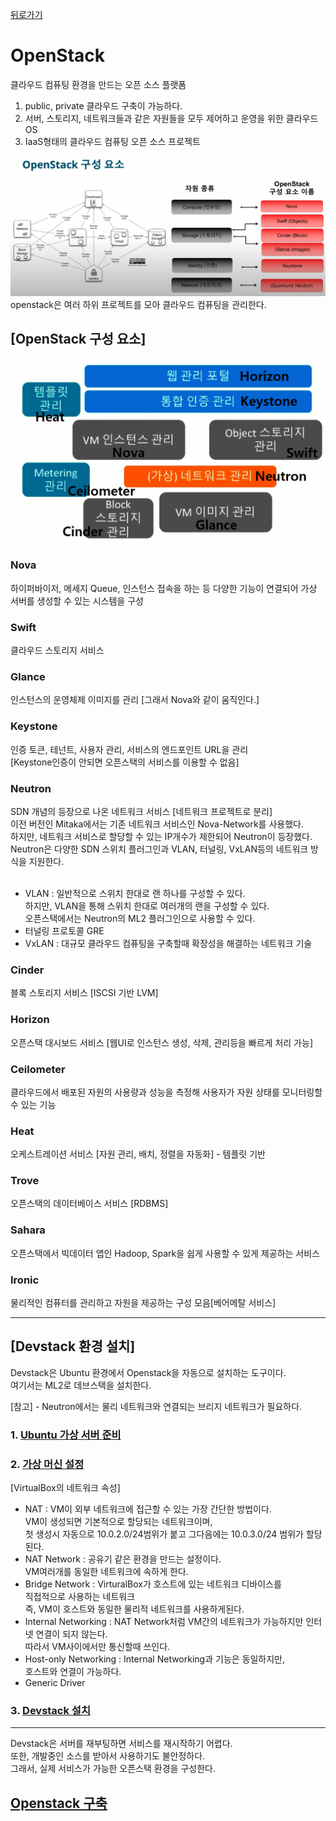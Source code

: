 [뒤로가기](../../README.md)<br>

# OpenStack

클라우드 컴퓨팅 환경을 만드는 오픈 소스 플랫폼<br>

1. public, private 클라우드 구축이 가능하다.
2. 서버, 스토리지, 네트워크들과 같은 자원들을 모두 제어하고 운영을 위한 클라우드 OS
3. IaaS형태의 클라우드 컴퓨팅 오픈 소스 프로젝트

![img](../Img/openstack1.png)<br>
openstack은 여러 하위 프로젝트를 모아 클라우드
컴퓨팅을 관리한다.<br>

## [OpenStack 구성 요소]

![img](../Img/openstack2.png)<br>

### Nova

하이퍼바이저, 메세지 Queue, 인스턴스 접속을 하는 등
다양한 기능이 연결되어 가상 서버를 생성할 수 있는 시스템을 구성<br>

### Swift

클라우드 스토리지 서비스<br>

### Glance

인스턴스의 운영체제 이미지를 관리 [그래서 Nova와 같이 움직인다.]<br>

### Keystone

인증 토큰, 테넌트, 사용자 관리, 서비스의 엔드포인트 URL을 관리<br> [Keystone인증이 안되면 오픈스택의 서비스를 이용할 수 없음]<br>

### Neutron

SDN 개념의 등장으로 나온 네트워크 서비스 [네트워크 프로젝트로 분리]<br>
이전 버전인 Mitaka에서는 기존 네트워크 서비스인 Nova-Network를 사용했다.<br>
하지만, 네트워크 서비스로 할당할 수 있는 IP개수가 제한되어
Neutron이 등장했다.<br>
Neutron은 다양한 SDN 스위치 플러그인과 VLAN, 터널링, VxLAN등의 네트워크 방식을 지원한다.<br><br>

- VLAN : 일반적으로 스위치 한대로 랜 하나를 구성할 수 있다.<br>
  하지만, VLAN을 통해 스위치 한대로 여러개의 랜을 구성할 수 있다.<br>
  오픈스택에서는 Neutron의 ML2 플러그인으로 사용할 수 있다.<br>
- 터널링 프로토콜 GRE
- VxLAN : 대규모 클라우드 컴퓨팅을 구축할때 확장성을 해결하는 네트워크 기술

### Cinder

블록 스토리지 서비스 [ISCSI 기반 LVM]<br>

### Horizon

오픈스택 대시보드 서비스 [웹UI로 인스턴스 생성, 삭제, 관리등을 빠르게 처리 가능]<br>

### Ceilometer

클라우드에서 배포된 자원의 사용량과 성능을 측정해 사용자가
자원 상태를 모니터링할 수 있는 기능<br>

### Heat

오케스트레이션 서비스 [자원 관리, 배치, 정렬을 자동화] - 템플릿 기반<br>

### Trove

오픈스택의 데이터베이스 서비스 [RDBMS]<br>

### Sahara

오픈스택에서 빅데이터 앱인 Hadoop, Spark을 쉽게
사용할 수 있게 제공하는 서비스<br>

### Ironic

물리적인 컴퓨터를 관리하고 자원을 제공하는 구성 모음[베어메탈 서비스]<br>

---

## [Devstack 환경 설치]

Devstack은 Ubuntu 환경에서 Openstack을 자동으로 설치하는 도구이다.<br>
여기서는 ML2로 데브스택을 설치한다.<br>

[참고] - Neutron에서는 물리 네트워크와 연결되는 브리지 네트워크가 필요하다.<br>

### 1. [Ubuntu 가상 서버 준비](../Document/VM.md)

### 2. [가상 머신 설정](../Document/openstack-vmset.md)

[VirtualBox의 네트워크 속성]

- NAT : VM이 외부 네트워크에 접근할 수 있는 가장 간단한 방법이다.<br>
  VM이 생성되면 기본적으로 할당되는 네트워크이며, <br>첫 생성시 자동으로 10.0.2.0/24범위가 붙고 그다음에는 10.0.3.0/24 범위가 할당된다.<br>
- NAT Network : 공유기 같은 환경을 만드는 설정이다.<br>
  VM여러개를 동일한 네트워크에 속하게 한다.<br>
- Bridge Network : VirturalBox가 호스트에 있는 네트워크 디바이스를 <br>직접적으로 사용하는 네트워크 <br>즉, VM이 호스트와 동일한 물리적 네트워크를 사용하게된다.
- Internal Networking : NAT Network처럼 VM간의 네트워크가 가능하지만 인터넷 연결이 되지 않는다.<br> 따라서 VM사이에서만 통신할때 쓰인다.
- Host-only Networking : Internal Networking과 기능은 동일하지만,<br>
  호스트와 연결이 가능하다.<br>
- Generic Driver

### 3. [Devstack 설치](../Document/Devstack.md)

---

Devstack은 서버를 재부팅하면 서비스를 재시작하기 어렵다.<br>
또한, 개발중인 소스를 받아서 사용하기도 불안정하다.<br>
그래서, 실제 서비스가 가능한 오픈스택 환경을 구성한다.<br>

## [Openstack 구축](../Document/OpenStack%EA%B5%AC%EC%B6%95.md)
